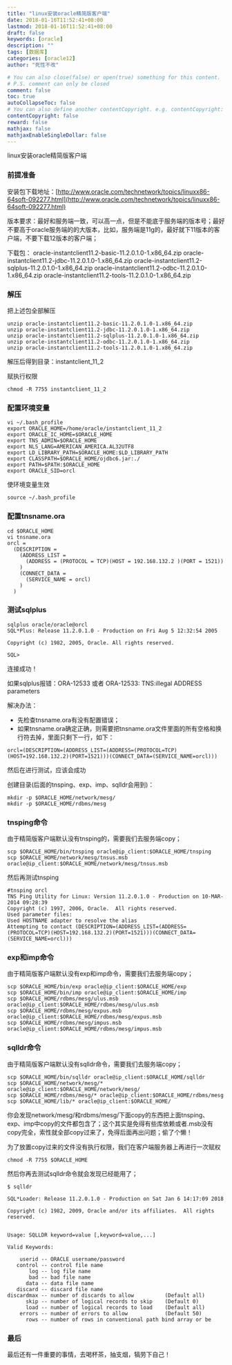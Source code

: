 ```yaml
---
title: "linux安装oracle精简版客户端"
date: 2018-01-16T11:52:41+08:00
lastmod: 2018-01-16T11:52:41+08:00
draft: false
keywords: [oracle]
description: ""
tags: [数据库]
categories: [oracle12]
author: "死性不改"

# You can also close(false) or open(true) something for this content.
# P.S. comment can only be closed
comment: false
toc: true
autoCollapseToc: false
# You can also define another contentCopyright. e.g. contentCopyright: "This is another copyright."
contentCopyright: false
reward: false
mathjax: false
mathjaxEnableSingleDollar: false
---
```


linux安装oracle精简版客户端
<!--more-->

###  前提准备

安装包下载地址：[http://www.oracle.com/technetwork/topics/linuxx86-64soft-092277.html](http://www.oracle.com/technetwork/topics/linuxx86-64soft-092277.html)

版本要求：最好和服务端一致，可以高一点，但是不能底于服务端的版本号；最好不要高于oracle服务端的的大版本，比如，服务端是11g的，最好就下11版本的客户端，不要下载12版本的客户端；

下载包：
oracle-instantclient11.2-basic-11.2.0.1.0-1.x86_64.zip
oracle-instantclient11.2-jdbc-11.2.0.1.0-1.x86_64.zip 
oracle-instantclient11.2-sqlplus-11.2.0.1.0-1.x86_64.zip
oracle-instantclient11.2-odbc-11.2.0.1.0-1.x86_64.zip
oracle-instantclient11.2-tools-11.2.0.1.0-1.x86_64.zip

### 解压

把上述包全部解压

```shell
unzip oracle-instantclient11.2-basic-11.2.0.1.0-1.x86_64.zip
unzip oracle-instantclient11.2-jdbc-11.2.0.1.0-1.x86_64.zip 
unzip oracle-instantclient11.2-sqlplus-11.2.0.1.0-1.x86_64.zip
unzip oracle-instantclient11.2-odbc-11.2.0.1.0-1.x86_64.zip
unzip oracle-instantclient11.2-tools-11.2.0.1.0-1.x86_64.zip
```

解压后得到目录：instantclient_11_2

赋执行权限

```shell
chmod -R 7755 instantclient_11_2
```

### 配置环境变量

````shell
vi ~/.bash_profile
export ORACLE_HOME=/home/oracle/instantclient_11_2
export ORACLE_IC_HOME=$ORACLE_HOME
export TNS_ADMIN=$ORACLE_HOME
export NLS_LANG=AMERICAN_AMERICA.AL32UTF8
export LD_LIBRARY_PATH=$ORACLE_HOME:$LD_LIBRARY_PATH
export CLASSPATH=$ORACLE_HOME/ojdbc6.jar:./
export PATH=$PATH:$ORACLE_HOME
export ORACLE_SID=orcl
````

使环境变量生效

```shell
source ~/.bash_profile
```

### 配置tnsname.ora

```shell
cd $ORACLE_HOME
vi tnsname.ora
orcl =
  (DESCRIPTION =
    (ADDRESS_LIST =
      (ADDRESS = (PROTOCOL = TCP)(HOST = 192.168.132.2 )(PORT = 1521))
    )
    (CONNECT_DATA =
      (SERVICE_NAME = orcl)
    )
  )
```

### 测试sqlplus

```shell
sqlplus oracle/oracle@orcl
SQL*Plus: Release 11.2.0.1.0 - Production on Fri Aug 5 12:32:54 2005

Copyright (c) 1982, 2005, Oracle. All rights reserved.

SQL>
```

连接成功！

如果sqlplus报错：ORA-12533 或者 ORA-12533: TNS:illegal ADDRESS parameters

解决办法：

* 先检查tnsname.ora有没有配置错误；
* 如果tnsname.ora确定正确，则需要把tnsname.ora文件里面的所有空格和换行符去掉，里面只剩下一行，如下：
```shell
orcl=(DESCRIPTION=(ADDRESS_LIST=(ADDRESS=(PROTOCOL=TCP)(HOST=192.168.132.2)(PORT=1521)))(CONNECT_DATA=(SERVICE_NAME=orcl)))
```
然后在进行测试，应该会成功

创建目录(后面的tnsping、exp、imp、sqlldr会用到)：

```shell
mkdir -p $ORACLE_HOME/network/mesg/
mkdir -p $ORACLE_HOME/rdbms/mesg
```

### tnsping命令

由于精简版客户端默认没有tnsping的，需要我们去服务端copy；

```shell
scp $ORACLE_HOME/bin/tnsping oracle@ip_client:$ORACLE_HOME/tnsping
scp $ORACLE_HOME/network/mesg/tnsus.msb oracle@ip_client:$ORACLE_HOME/network/mesg/tnsus.msb
```

然后再测试tnsping

```shell
#tnsping orcl
TNS Ping Utility for Linux: Version 11.2.0.1.0 - Production on 10-MAR-2014 09:28:39
Copyright (c) 1997, 2006, Oracle.  All rights reserved.
Used parameter files:
Used HOSTNAME adapter to resolve the alias
Attempting to contact (DESCRIPTION=(ADDRESS_LIST=(ADDRESS=(PROTOCOL=TCP)(HOST=192.168.132.2)(PORT=1521)))(CONNECT_DATA=(SERVICE_NAME=orcl)))
```

### exp和imp命令

由于精简版客户端默认没有exp和imp命令，需要我们去服务端copy；

```shell
scp $ORACLE_HOME/bin/exp oracle@ip_client:$ORACLE_HOME/exp
scp $ORACLE_HOME/bin/imp oracle@ip_client:$ORACLE_HOME/imp
scp $ORACLE_HOME/rdbms/mesg/ulus.msb oracle@ip_client:$ORACLE_HOME/rdbms/mesg/ulus.msb
scp $ORACLE_HOME/rdbms/mesg/expus.msb oracle@ip_client:$ORACLE_HOME/rdbms/mesg/expus.msb
scp $ORACLE_HOME/rdbms/mesg/impus.msb oracle@ip_client:$ORACLE_HOME/rdbms/mesg/impus.msb
```

### sqlldr命令

由于精简版客户端默认没有sqlldr命令，需要我们去服务端copy；

```shell
scp $ORACLE_HOME/bin/sqlldr oracle@ip_client:$ORACLE_HOME/sqlldr
scp $ORACLE_HOME/network/mesg/* oracle@ip_client:$ORACLE_HOME/network/mesg/
scp $ORACLE_HOME/rdbms/mesg/* oracle@ip_client:$ORACLE_HOME/rdbms/mesg
scp $ORACLE_HOME/lib/* oracle@ip_client:$ORACLE_HOME/
```

你会发现network/mesg/和rdbms/mesg/下面copy的东西把上面tnsping、exp、imp中copy的文件都包含了；这个其实是免得有些库依赖或者.msb没有copy完全，索性就全部copy过来了，免得后面再出问题；偷了个懒！

为了放置copy过来的文件没有执行权限，我们在客户端服务器上再进行一次赋权

```shell
chmod -R 7755 $ORACLE_HOME
```

然后你再去测试sqlldr命令就会发现已经能用了；

```shell
$ sqlldr

SQL*Loader: Release 11.2.0.1.0 - Production on Sat Jan 6 14:17:09 2018

Copyright (c) 1982, 2009, Oracle and/or its affiliates.  All rights reserved.


Usage: SQLLDR keyword=value [,keyword=value,...]

Valid Keywords:

    userid -- ORACLE username/password           
   control -- control file name                  
       log -- log file name                      
       bad -- bad file name                      
      data -- data file name                     
   discard -- discard file name                  
discardmax -- number of discards to allow          (Default all)
      skip -- number of logical records to skip    (Default 0)
      load -- number of logical records to load    (Default all)
    errors -- number of errors to allow            (Default 50)
      rows -- number of rows in conventional path bind array or be
```

### 最后

最后还有一件重要的事情，去喝杯茶，抽支烟，犒劳下自己！